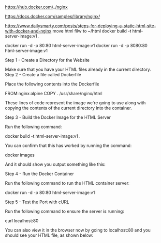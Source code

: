 https://hub.docker.com/_/nginx

https://docs.docker.com/samples/library/nginx/

https://www.dailysmarty.com/posts/steps-for-deploying-a-static-html-site-with-docker-and-nginx
move html filw to ~/html
docker build -t html-server-image:v1 .

docker run -d -p 80:80 html-server-image:v1
docker run -d -p 8080:80 html-server-image:v1


Step 1 - Create a Directory for the Website

Make sure that you have your HTML files already in the current directory.
Step 2 - Create a file called Dockerfile

Place the following contents into the Dockerfile

FROM nginx:alpine
COPY . /usr/share/nginx/html

These lines of code represent the image we're going to use along with copying the contents of the current directory into the container.

 
Step 3 - Build the Docker Image for the HTML Server

Run the following command:

docker build -t html-server-image:v1 .

You can confirm that this has worked by running the command:

docker images

And it should show you output something like this:

 
Step 4 - Run the Docker Container

Run the following command to run the HTML container server:

docker run -d -p 80:80 html-server-image:v1

 

 
Step 5 - Test the Port with cURL

Run the following command to ensure the server is running:

curl localhost:80

You can also view it in the browser now by going to localhost:80 and you should see your HTML file, as shown below:
